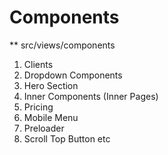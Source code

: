 # Components

\*\* src/views/components

1. Clients
2. Dropdown Components
3. Hero Section
4. Inner Components (Inner Pages)
5. Pricing
6. Mobile Menu
7. Preloader
8. Scroll Top Button etc
